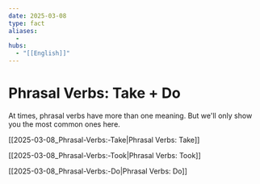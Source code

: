 ```yaml
---
date: 2025-03-08
type: fact
aliases:
  -
hubs:
  - "[[English]]"
---
```


# Phrasal Verbs: Take + Do

At times, phrasal verbs have more than one meaning. But we'll only show you the most common ones here.


[[2025-03-08_Phrasal-Verbs:-Take|Phrasal Verbs: Take]]

[[2025-03-08_Phrasal-Verbs:-Took|Phrasal Verbs: Took]]

[[2025-03-08_Phrasal-Verbs:-Do|Phrasal Verbs: Do]]




